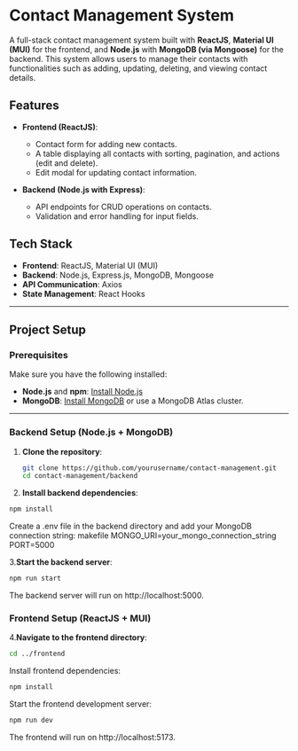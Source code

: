 # Contact Management System

A full-stack contact management system built with **ReactJS**, **Material UI (MUI)** for the frontend, and **Node.js** with **MongoDB (via Mongoose)** for the backend. This system allows users to manage their contacts with functionalities such as adding, updating, deleting, and viewing contact details.

## Features

- **Frontend (ReactJS)**:
  - Contact form for adding new contacts.
  - A table displaying all contacts with sorting, pagination, and actions (edit and delete).
  - Edit modal for updating contact information.
  
- **Backend (Node.js with Express)**:
  - API endpoints for CRUD operations on contacts.
  - Validation and error handling for input fields.

## Tech Stack

- **Frontend**: ReactJS, Material UI (MUI)
- **Backend**: Node.js, Express.js, MongoDB, Mongoose
- **API Communication**: Axios
- **State Management**: React Hooks

---

## Project Setup

### Prerequisites

Make sure you have the following installed:
- **Node.js** and **npm**: [Install Node.js](https://nodejs.org/)
- **MongoDB**: [Install MongoDB](https://www.mongodb.com/try/download/community) or use a MongoDB Atlas cluster.

---

### Backend Setup (Node.js + MongoDB)

1. **Clone the repository**:

   ```bash
   git clone https://github.com/yourusername/contact-management.git
   cd contact-management/backend
2. **Install backend dependencies**:

```bash
npm install
```
Create a .env file in the backend directory and add your MongoDB connection string:
makefile
MONGO_URI=your_mongo_connection_string
PORT=5000

3.**Start the backend server**:

```bash
npm run start
```
The backend server will run on http://localhost:5000.

### Frontend Setup (ReactJS + MUI)
4.**Navigate to the frontend directory**:

```bash
cd ../frontend
```
Install frontend dependencies:

```bash
npm install
```
Start the frontend development server:

```bash
npm run dev
```
The frontend will run on http://localhost:5173.
